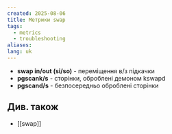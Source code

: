 ```yaml
---
created: 2025-08-06
title: Метрики swap
tags:
  - metrics
  - troubleshooting
aliases: 
lang: uk
---
```


- **swap in/out (si/so)** - переміщення в/з підкачки
- **pgscank/s** - сторінки, оброблені демоном kswapd
- **pgscand/s** - безпосередньо оброблені сторінки

## Див. також

- [[swap]]